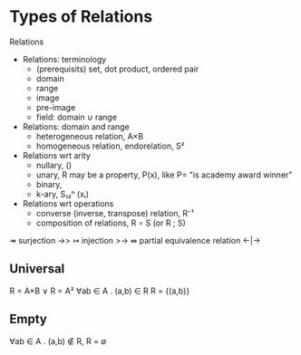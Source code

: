 # Types of Relations

Relations
* Relations: terminology
  - (prerequisits) set, dot product, ordered pair
  - domain
  - range
  - image
  - pre-image
  - field: domain ∪ range
* Relations: domain and range
  - heterogeneous relation, A×B
  - homogeneous relation, endorelation, S²
* Relations wrt arity
  - nullary, ()
  - unary, R may be a property, P(x), like P= "is academy award winner"
  - binary, 
  - k-ary, S₁₂ⁿ (xᵢ)
* Relations wrt operations
  - converse (inverse, transpose) relation, R⁻¹
  - composition of relations, R ∘ S (or R ; S)




↠ surjection ->>
↣ injection  >->
⇹ partial equivalence relation <-|->




## Universal

R = A×B ∨ R = A²
∀ab ∈ A . (a,b) ∈ R
R = {(a,b)}

## Empty
∀ab ∈ A . (a,b) ∉ R, R = ∅
